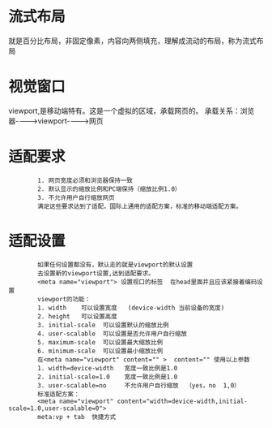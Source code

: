 # 流式布局
就是百分比布局，非固定像素，内容向两侧填充，理解成流动的布局，称为流式布局
# 视觉窗口
viewport,是移动端特有。这是一个虚拟的区域，承载网页的。
承载关系：浏览器---->viewport---->网页
       
# 适配要求

            1. 网页宽度必须和浏览器保持一致
            2. 默认显示的缩放比例和PC端保持（缩放比例1.0）
            3. 不允许用户自行缩放网页
            满足这些要求达到了适配，国际上通用的适配方案，标准的移动端适配方案。
       
# 适配设置

            如果任何设置都没有，默认走的就是viewport的默认设置
            去设置新的viewport设置,达到适配要求。
            <meta name="viewport"> 设置视口的标签  在head里面并且应该紧接着编码设置
            viewport的功能：
            1. width    可以设置宽度   (device-width 当前设备的宽度)
            2. height   可以设置高度
            3. initial-scale  可以设置默认的缩放比例
            4. user-scalable  可以设置是否允许用户自行缩放
            5. maximum-scale  可以设置最大缩放比例
            6. minimum-scale  可以设置最小缩放比例
            在<meta name="viewport" content="" >  content="" 使用以上参数
            1. width=device-width   宽度一致比例是1.0
            2. initial-scale=1.0    宽度一致比例是1.0
            3. user-scalable=no     不允许用户自行缩放  （yes，no  1,0）
            标准适配方案：
            <meta name="viewport" content="width=device-width,initial-scale=1.0,user-scalable=0">
            meta:vp + tab  快捷方式
       